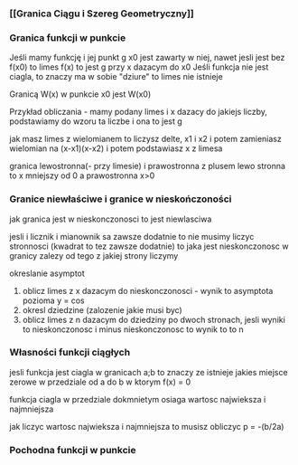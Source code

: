 
### [[Granica Ciągu i Szereg Geometryczny]]

### Granica funkcji w punkcie

Jeśli mamy funkcję i jej punkt g x0 jest zawarty w niej, nawet jesli jest bez f(x0) to limes f(x) to jest g przy x dazacym do x0
Jeśli funkcja nie jest ciagla, to znaczy ma w sobie "dziure" to limes nie istnieje

Granicą W(x) w punkcie x0 jest W(x0)

Przykład obliczania - mamy podany limes i x dazacy do jakiejs liczby, podstawiamy do wzoru ta liczbe i ona to jest g

jak masz limes z wielomianem to liczysz delte, x1 i x2 i potem zamieniasz wielomian na (x-x1)(x-x2) i potem podstawiasz x z limesa

granica lewostronna(- przy limesie) i prawostronna z plusem
lewo stronna to x mniejszy od 0 a prawostronna x>0
### Granice niewłaściwe i granice w nieskończoności
jak granica jest w nieskonczonosci to jest niewlasciwa

jesli i licznik i mianownik sa zawsze dodatnie to nie musimy liczyc stronnosci (kwadrat to tez zawsze dodatnie)
to jaka jest nieskonczonosc w granicy zalezy od tego z jakiej strony liczymy

okreslanie asymptot
1.  oblicz limes z x dazacym do nieskonczonosci - wynik to asymptota pozioma y = cos
2.  okresl dziedzine (zalozenie jakie musi byc)
3.  oblicz limes z n dazacym do dziedziny po dwoch stronach,   jesli wyniki to nieskonczonosc i minus nieskonczonosc to wynik to to n
 
### Własności funkcji ciągłych

jesli funkcja jest ciagla w granicach a;b to znaczy ze istnieje jakies miejsce zerowe w przedziale od a do b w ktorym f(x) = 0

funkcja ciagla w przedziale dokmnietym osiaga wartosc najwieksza i najmniejsza

jak liczyc wartosc najwieksza i najmniejsza to musisz obliczyc p = -(b/2a)

### Pochodna funkcji w punkcie

